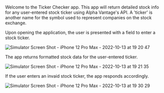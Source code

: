 Welcome to the Ticker Checker app. This app will return detailed stock info for any user-entered stock ticker using Alpha Vantage's API. A 'ticker' is another name for the symbol used to represent companies on the stock exchange.


Upon opening the application, the user is presented with a field to enter a stock ticker.


![Simulator Screen Shot - iPhone 12 Pro Max - 2022-10-13 at 19 20 47](https://user-images.githubusercontent.com/13988300/195747763-b2d9ffae-56bf-4528-84e8-4e83d392360c.png)

The app returns formatted stock data for the user-entered ticker. 


![Simulator Screen Shot - iPhone 12 Pro Max - 2022-10-13 at 19 21 35](https://user-images.githubusercontent.com/13988300/195747796-6c057f18-7004-4ad0-84b7-b8681f188710.png)

If the user enters an invaid stock ticker, the app responds accordingly. 


![Simulator Screen Shot - iPhone 12 Pro Max - 2022-10-13 at 19 30 29](https://user-images.githubusercontent.com/13988300/195748543-86a7bb3c-d0b0-4b1a-9f2b-05294ebb2286.png)

